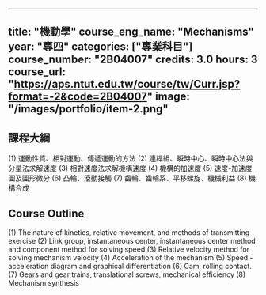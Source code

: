
---
title: "機動學"
course_eng_name: "Mechanisms"
year: "專四"
categories: ["專業科目"]
course_number: "2B04007"
credits: 3.0
hours: 3
course_url: "https://aps.ntut.edu.tw/course/tw/Curr.jsp?format=-2&code=2B04007"
image: "/images/portfolio/item-2.png"
---

## 課程大綱

(1)	運動性質、相對運動、傳遞運動的方法
(2)	連桿組、瞬時中心、瞬時中心法與分量法求解速度
(3)	相對速度法求解機構速度
(4)	機構的加速度
(5)	速度-加速度圖及圖形微分
(6)	凸輪、滾動接觸
(7)	齒輪、齒輪系、平移螺旋、機械利益
(8)    機構合成

## Course Outline

(1)	The nature of kinetics, relative movement, and methods of transmitting exercise
(2)	Link group, instantaneous center, instantaneous center method and component method for solving speed
(3)	Relative velocity method for solving mechanism velocity
(4)	Acceleration of the mechanism
(5)	Speed - acceleration diagram and graphical differentiation
(6)	Cam, rolling contact.
(7)	Gears and gear trains, translational screws, mechanical efficiency
(8) Mechanism synthesis
